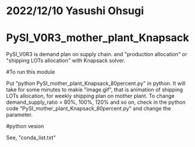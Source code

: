 # 2022/12/10 Yasushi Ohsugi
#
# PySI_V0R3_mother_plant_Knapsack

PySI_V0R3 is demand plan on supply chain. and "production allocation" or "shipping LOTs allocation" with Knapsack solver.

#To run this module

Put "python PySI_mother_plant_Knapsack_80percent.py" in python.
It will take for some minutes to makie "image.gif", that is animation of shipping LOTs allocation, for weekly shipping plan on mother plant.
To change demand_supply_ratio = 80%, 100%, 120% and so on, check in the python code "PySI_mother_plant_Knapsack_80percent.py" and change the parameter. 

#python vesion

See, "conda_list.txt" 


